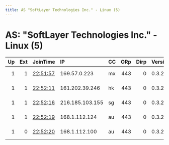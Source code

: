 ```yaml
---
title: AS "SoftLayer Technologies Inc." - Linux (5)
---
```


# AS: "SoftLayer Technologies Inc." - Linux (5)

|   Up |   Ext | JoinTime                                                                                            | IP              | CC   |   ORp |   Dirp | Version   | Contact                   | Nickname      |   eFamMembers |
|-----:|------:|:----------------------------------------------------------------------------------------------------|:----------------|:-----|------:|-------:|:----------|:--------------------------|:--------------|--------------:|
|    1 |     1 | [22:51:57](https://metrics.torproject.org/rs.html#details/EE257B21AC015B8685439769DA89AF2CEC511B20) | 169.57.0.223    | mx   |   443 |      0 | 0.3.2.10  | tor-operator@privateinter | PIATorNetwork |            47 |
|    1 |     1 | [22:52:11](https://metrics.torproject.org/rs.html#details/3F930F174200688438D2429242BB2CE29665E556) | 161.202.39.246  | hk   |   443 |      0 | 0.3.2.10  | tor-operator@privateinter | PIATorNetwork |            47 |
|    1 |     1 | [22:52:16](https://metrics.torproject.org/rs.html#details/BE1C79CF1E8629E55E7EE15AB10B02B339ED0CB2) | 216.185.103.155 | sg   |   443 |      0 | 0.3.2.10  | tor-operator@privateinter | PIATorNetwork |            47 |
|    1 |     1 | [22:52:19](https://metrics.torproject.org/rs.html#details/57F2AB600311818B0A91FA4CB1C74FF871243D59) | 168.1.112.124   | au   |   443 |      0 | 0.3.2.10  | tor-operator@privateinter | PIATorNetwork |            47 |
|    1 |     0 | [22:52:20](https://metrics.torproject.org/rs.html#details/EAD1A9E8CC585A602D01FD13BCCC28162BAED549) | 168.1.112.100   | au   |   443 |      0 | 0.3.2.10  | tor-operator@privateinter | PIATorRelay   |            47 |
